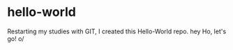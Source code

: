# hello-world
Restarting my studies with GIT, I created this Hello-World repo. hey Ho, let's go! o/
